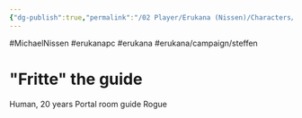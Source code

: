 ```yaml
---
{"dg-publish":true,"permalink":"/02 Player/Erukana (Nissen)/Characters/Fritte/"}
---
```


#MichaelNissen #erukanapc #erukana 
#erukana/campaign/steffen
# "Fritte" the guide 
Human, 20 years 
Portal room guide 
Rogue 
